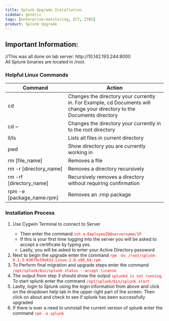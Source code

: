 ```yaml
---
title: Splunk Upgrade Installation 
sidebar: generic
tags: [enterprise-monitoring, ICT, ITBS]
product: Splunk Upgrade
---
```


## Important Information:
<div class="alert alert-warning">
//This was all done on lab server: http://10.142.193.244:8000
<br> All Splunk binaries are located in /root.
</div>

### Helpful Linux Commands
| Command | Action |
|----------|---------------------|
| cd | Changes the directory your currently in. For Example, cd Documents will change your directory to the Documents directory |
| cd ~ | Changes the directory your currently in to the root directory |
| ll/ls | Lists all files in current directory |
| pwd | Show directory you are currently working in |
| rm [file_name] | Removes a file |
| rm -r [directory_name] | Removes a directory recursively |
| rm -rf [directory_name] | Recursively removes a directory without requiring confirmation |
| rpm -e [package_name.rpm] | Removes an .rmp package |



### Installation Process
<ol>
<li>Use Cygwin Terminal to connect to Server</li>
<ul><li>Then enter the command <code><span style="color:red">ssh a-EmployeeID@servername/IP</span></code></li>
<li>If this is your first time logging into the server you will be asked to accept a certificate by typing yes.</li>
<li>Lastly, you will be asked to enter your Active Directory password</li></ul>
<li>Next to begin the upgrade enter the command <code><span style="color:red">rpm -Uv /root/splunk-8.1.3-63079c59e632-Linux-2.6-x86_64.rpm</span></code></li>
<li>To Perform final migration and upgrade steps enter the command <code><span style="color:red">/opt/splunk/bin/splunk status --accept-license</span></code></li>
<li>The output from step 3 should show the output <code><span style="color:red">splunkd is not running</span></code>. To start splunk enter the command <code><span style="color:red">/opt/splunk/bin/splunk start</span></code></li>
<li>Lastly, login to Splunk using the login information from above and click on the dropdown help tab in the upper right part of the screen. Then click on about and check to see if splunk has been successfully upgraded</li> 
<li>If there is ever a need to uninstall the current version of splunk enter the command <code><span style="color:red">rpm -e splunk</span></code></li></ol>




